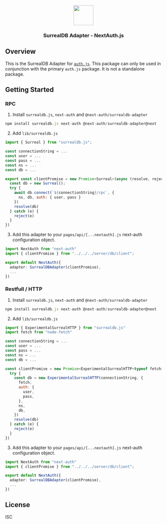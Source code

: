 <p align="center">
   <br/>
   <a href="https://authjs.dev" target="_blank"><img height="64px" src="https://authjs.dev/img/logo/logo-sm.png" /></a>
   <h3 align="center"><b>SurrealDB Adapter</b> - NextAuth.js</h3>
</p>

## Overview

This is the SurrealDB Adapter for [`auth.js`](https://authjs.dev). This package can only be used in conjunction with the primary `auth.js` package. It is not a standalone package.

## Getting Started

### RPC

1. Install `surrealdb.js`, `next-auth` and `@next-auth/surrealdb-adapter`

```js
npm install surrealdb.js next-auth @next-auth/surrealdb-adapter@next
```

2. Add `lib/surrealdb.js`

```js
import { Surreal } from "surrealdb.js";

const connectionString = ...
const user = ...
const pass = ...
const ns = ...
const db = ...

export const clientPromise = new Promise<Surreal>(async (resolve, reject) => {
  const db = new Surreal();
  try {
    await db.connect(`${connectionString}/rpc`, {
      ns, db, auth: { user, pass }
    })
    resolve(db)
  } catch (e) {
    reject(e)
  }
})
```

3. Add this adapter to your `pages/api/[...nextauth].js` next-auth configuration object.

```ts
import NextAuth from "next-auth"
import { clientPromise } from "../../../server/db/client";

export default NextAuth({
  adapter: SurrealDBAdapter(clientPromise),
  ...
})
```

### Restfull / HTTP

1. Install `surrealdb.js`, `next-auth` and `@next-auth/surrealdb-adapter`

```js
npm install surrealdb.js next-auth @next-auth/surrealdb-adapter@next
```

2. Add `lib/surrealdb.js`

```js
import { ExperimentalSurrealHTTP } from "surrealdb.js"
import fetch from "node-fetch"

const connectionString = ...
const user = ...
const pass = ...
const ns = ...
const db = ...

const clientPromise = new Promise<ExperimentalSurrealHTTP<typeof fetch>>(async (resolve, reject) => {
  try {
    const db = new ExperimentalSurrealHTTP(connectionString, {
      fetch,
      auth: {
        user,
        pass,
      },
      ns,
      db,
    })
    resolve(db)
  } catch (e) {
    reject(e)
  }
})
```

3. Add this adapter to your `pages/api/[...nextauth].js` next-auth configuration object.

```ts
import NextAuth from "next-auth"
import { clientPromise } from "../../../server/db/client";

export default NextAuth({
  adapter: SurrealDBAdapter(clientPromise),
  ...
})
```

## License

ISC
